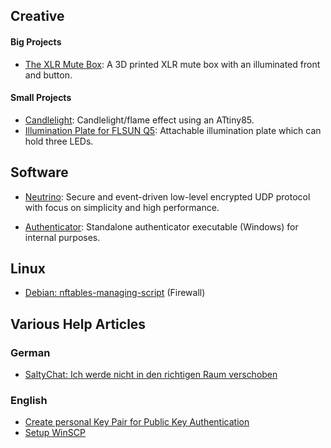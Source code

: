 ## Creative

#### Big Projects

- [The XLR Mute Box](https://github.com/etkaar/XRLMuteBox): A 3D printed XLR mute box with an illuminated front and button.

#### Small Projects

- [Candlelight](https://github.com/etkaar/CandleLight): Candlelight/flame effect using an ATtiny85.
- [Illumination Plate for FLSUN Q5](https://github.com/etkaar/FLSUN-Q5): Attachable illumination plate which can hold three LEDs.

## Software

- [Neutrino](https://github.com/etkaar/Neutrino): Secure and event-driven low-level encrypted UDP protocol with focus on simplicity and high performance.
 
- [Authenticator](https://github.com/etkaar/Authenticator): Standalone authenticator executable (Windows) for internal purposes.

## Linux

- [Debian: nftables-managing-script](https://github.com/etkaar/nftables-managing-script) (Firewall)

## Various Help Articles

### German

- [SaltyChat: Ich werde nicht in den richtigen Raum verschoben](https://github.com/etkaar/help/blob/main/SaltyChatDE.md)

### English

- [Create personal Key Pair for Public Key Authentication](https://github.com/etkaar/help/blob/main/PublicKeyAuthentication.md)
- [Setup WinSCP](https://github.com/etkaar/help/blob/main/SetupWinSCP.md)
